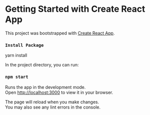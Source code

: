 # Getting Started with Create React App

This project was bootstrapped with [Create React App](https://github.com/facebook/create-react-app).

### `Install Package`
yarn install


In the project directory, you can run:

### `npm start`

Runs the app in the development mode.\
Open [http://localhost:3000](http://localhost:3000) to view it in your browser.

The page will reload when you make changes.\
You may also see any lint errors in the console.
